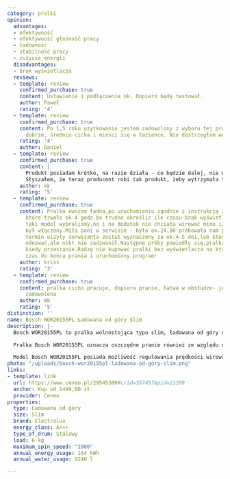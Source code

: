 ```yaml
---
category: pralki
opinion:
  advantages:
  - efektywność
  - efektywność głośność pracy
  - ładowność
  - stabilność pracy
  - zużycie energii
  disadvantages:
  - brak wyświetlacza
  reviews:
  - template: review
    confirmed_purchase: true
    content: Ustawienie i podłączenie ok. Dopiero będę testował.
    author: Paweł
    rating: '4'
  - template: review
    confirmed_purchase: true
    content: Po 1,5 roku użytkowania jestem zadowolony z wyboru tej pralki. Pierze
      dobrze, średnio cicha i mieści się w łazience. Nie dostrzegłem wad.
    rating: '4'
    author: Daniel
  - template: review
    confirmed_purchase: true
    content: |
      Produkt posiadam krótko, na razie działa - co będzie dalej, nie wiem.
      Słyszałem, że teraz producent robi tak produkt, żeby wytrzymała tydzień dłużej niż gwarancja - zobaczymy
    author: kk
    rating: '5'
  - template: review
    confirmed_purchase: true
    content: Pralka owszem ładna,po uruchomieniu zgodnie z instrukcją zrobiliśmy pranie
      które trwało ok 4 godz.bo trudno określic ile czasu-brak wyświetlacza,no ale
      taki model wybraliśmy,no i na dodatek nie chciała wirować mimo iż taki program
      był włączony.Miła pani w serwisie - było ok.24.00-próbowała nam pomóc,najbliższy
      termin wizyty serwisanta został wyznaczony za ok.4-5 dni,lub ktoś miał się jutro
      odezwać,ale nikt nie zadzwonił.Następne próby powiodły się,pralka wirowała,ciekawe
      kiedy przestanie.Radzę nie kupować pralki bez wyświetlacza na którym można odczytać
      czas do końca prania i uruchomiony program!
    author: kriss
    rating: '3'
  - template: review
    confirmed_purchase: true
    content: pralka cicho pracuje, dopiera pranie, łatwa w obsłudze- jestem bardzo
      zadowolona
    author: mk
    rating: '5'
distinction: ''
name: Bosch WOR20155PL Ładowana od góry Slim
description: |-
  Bosch WOR20155PL to pralka wolnostojąca typu slim, ładowana od góry o maksymalnym załadunku 6 kilogramów. Jedną z jej najbardziej istotnych cech jest funkcja Active Water, która aktywnie zmniejsza zużycie wody podczas prania. Dwustopniowy czujnik umieszczony w urządzeniu rozpoznaje ilość załadunku, dostosowując do każdego prania optymalną ilość wody. Dzięki temu użytkownik zużywa znacznie mniej wody do prania w skali roku. Funkcja Active Water nie tylko zmniejsza koszty prania - jest ono bardziej ekologiczne, ponieważ nie ma konieczności niepotrzebnego marnowania wody

  Pralka Bosch WOR20155PL oznacza oszczędne pranie również ze względu na najwyższą klasę efektywności energetycznej A+++. Zużycie roczne przy 220 cyklach prania standardowego wynosi 164 kWh zarówno przy pełnym, jak i częściowym załadunku. Rzeczywiste zużycie energii zależy jednak od sposobu korzystania z urządzenia.

  Model Bosch WOR20155PL posiada możliwość regulowania prędkości wirowania, a maksymalna możliwa prędkość wynosi 1000 obr/min. Dzięki temu w zależności od pranej odzieży można dowolnie zwiększyć lub zmniejszyć ten parametr. Ilość obrotów ma wpływ na to, jak suche będzie pranie po jego zakończeniu. Im większa jest prędkość wirowania, tym mniej nasączone wodą, ale jednocześnie bardziej wygniecione są prane ubrania.
photo: "/uploads/bosch-wor20155pl-ladowana-od-gory-slim.png"
links:
- template: link
  url: https://www.ceneo.pl/29545300#crid=357457&pid=21269
  anchor: Kup od 1499,00 zł
  provider: Ceneo
properties:
  type: Ładowana od góry
  size: Slim
  brand: Electrolux
  energy_class: A+++
  type_of_drum: Stalowy
  load: 6 kg
  maximum_spin_speed: "1000"
  annual_energy_usage: 164 kWh
  annual_water_usage: 9240 l

---
```


